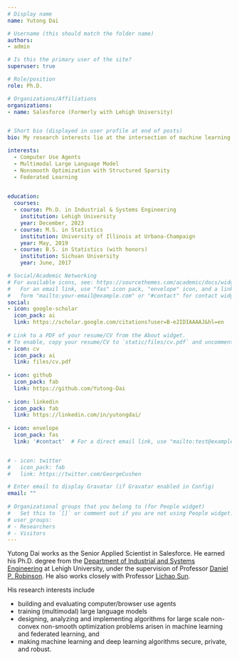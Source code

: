 ```yaml
---
# Display name
name: Yutong Dai

# Username (this should match the folder name)
authors:
- admin

# Is this the primary user of the site?
superuser: true

# Role/position
role: Ph.D.

# Organizations/Affiliations
organizations:
- name: Salesforce (Formerly with Lehigh University)


# Short bio (displayed in user profile at end of posts)
bio: My research interests lie at the intersection of machine learning and optimization.

interests:
  - Computer Use Agents
  - Multimodal Large Language Model
  - Nonsmooth Optimization with Structured Sparsity
  - Federated Learning
  

education:
  courses:
  - course: Ph.D. in Industrial & Systems Engineering
    institution: Lehigh University
    year: December, 2023
  - course: M.S. in Statistics
    institution: University of Illinois at Urbana-Champaign
    year: May, 2019
  - course: B.S. in Statistics (with honors)
    institution: Sichuan University
    year: June, 2017

# Social/Academic Networking
# For available icons, see: https://sourcethemes.com/academic/docs/widgets/#icons
#   For an email link, use "fas" icon pack, "envelope" icon, and a link in the
#   form "mailto:your-email@example.com" or "#contact" for contact widget.
social:
- icon: google-scholar
  icon_pack: ai
  link: https://scholar.google.com/citations?user=B-e2IDIAAAAJ&hl=en
  
# Link to a PDF of your resume/CV from the About widget.
# To enable, copy your resume/CV to `static/files/cv.pdf` and uncomment the lines below.  
- icon: cv
  icon_pack: ai
  link: files/cv.pdf
  
- icon: github
  icon_pack: fab
  link: https://github.com/Yutong-Dai
  
- icon: linkedin
  icon_pack: fab
  link: https://linkedin.com/in/yutongdai/
  
- icon: envelope
  icon_pack: fas
  link: '#contact'  # For a direct email link, use "mailto:test@example.org".


# - icon: twitter
#   icon_pack: fab
#   link: https://twitter.com/GeorgeCushen

# Enter email to display Gravatar (if Gravatar enabled in Config)
email: ""
  
# Organizational groups that you belong to (for People widget)
#   Set this to `[]` or comment out if you are not using People widget.  
# user_groups:
# - Researchers
# - Visitors
---
```


Yutong Dai works as the Senior Applied Scientist in Salesforce. He earned his Ph.D. degree from the [Department of Industrial and Systems Engineering](https://engineering.lehigh.edu/ise) at Lehigh University, under the supervision of Professor [Daniel P. Robinson](https://coral.ise.lehigh.edu/danielprobinson/). He also works closely with Professor [Lichao Sun](https://lichao-sun.github.io). 

His research interests include
  * building and evaluating computer/browser use agents 
  * training (multimodal) large language models 
  * designing, analyzing and implementing algorithms for large scale non-convex non-smooth optimization problems arisen in machine learning and federated learning, and
  * making machine learning and deep learning algorithms secure, private, and robust.
